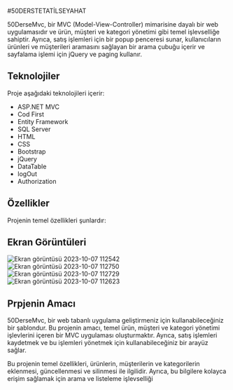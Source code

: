 #50DERSTETATİLSEYAHAT

50DerseMvc, bir MVC (Model-View-Controller) mimarisine dayalı bir web uygulamasıdır ve ürün, müşteri ve kategori yönetimi gibi temel işlevselliğe sahiptir. Ayrıca, satış işlemleri için bir popup penceresi sunar, kullanıcıların ürünleri ve müşterileri aramasını sağlayan bir arama çubuğu içerir ve sayfalama işlemi için jQuery ve paging kullanır.

## Teknolojiler

Proje aşağıdaki teknolojileri içerir:

- ASP.NET MVC
- Cod First
- Entity Framework
- SQL Server
- HTML
- CSS
- Bootstrap
- jQuery
- DataTable
- logOut
- Authorization

## Özellikler

Projenin temel özellikleri şunlardır:


## Ekran Görüntüleri
![Ekran görüntüsü 2023-10-07 112542](https://github.com/Ademyldrrm/TatilSeyahetProje/assets/92265631/0798193f-039e-4c14-a806-52648a0b1c4d)
![Ekran görüntüsü 2023-10-07 112750](https://github.com/Ademyldrrm/TatilSeyahetProje/assets/92265631/acf64c35-a1fc-4eac-8c13-d6b270d5a210)
![Ekran görüntüsü 2023-10-07 112729](https://github.com/Ademyldrrm/TatilSeyahetProje/assets/92265631/8c6e8271-f984-49c5-86d3-d59e71029f05)
![Ekran görüntüsü 2023-10-07 112623](https://github.com/Ademyldrrm/TatilSeyahetProje/assets/92265631/211a1aa9-1206-4da8-9845-25035675d2b0)



## Prpjenin Amacı
50DerseMvc, bir web tabanlı uygulama geliştirmeniz için kullanabileceğiniz bir şablondur. Bu projenin amacı, temel ürün, müşteri ve kategori yönetimi işlevlerini içeren bir MVC uygulaması oluşturmaktır. Ayrıca, satış işlemleri kaydetmek ve bu işlemleri yönetmek için kullanabileceğiniz bir arayüz sağlar.

Bu projenin temel özellikleri, ürünlerin, müşterilerin ve kategorilerin eklenmesi, güncellenmesi ve silinmesi ile ilgilidir. Ayrıca, bu bilgilere kolayca erişim sağlamak için arama ve listeleme işlevselliği 
